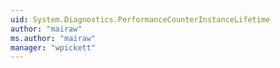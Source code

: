 ```yaml
---
uid: System.Diagnostics.PerformanceCounterInstanceLifetime
author: "mairaw"
ms.author: "mairaw"
manager: "wpickett"
---
```

